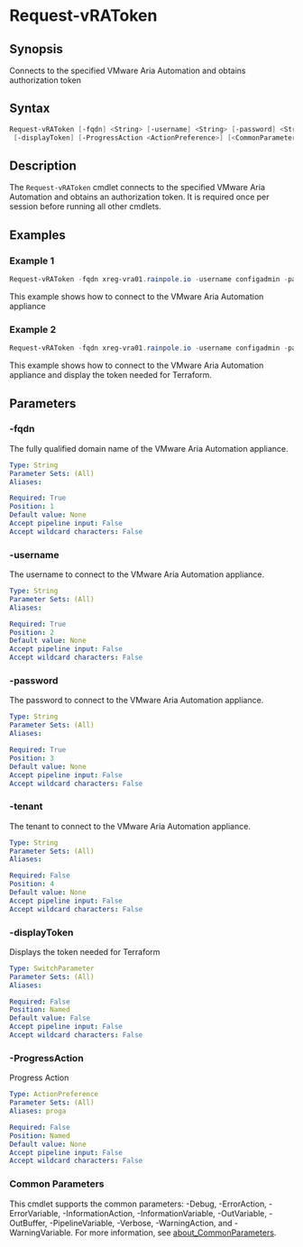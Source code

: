 # Request-vRAToken

## Synopsis

Connects to the specified VMware Aria Automation and obtains authorization token

## Syntax

```powershell
Request-vRAToken [-fqdn] <String> [-username] <String> [-password] <String> [[-tenant] <String>]
 [-displayToken] [-ProgressAction <ActionPreference>] [<CommonParameters>]
```

## Description

The `Request-vRAToken` cmdlet connects to the specified VMware Aria Automation and obtains an authorization token.
It is required once per session before running all other cmdlets.

## Examples

### Example 1

```powershell
Request-vRAToken -fqdn xreg-vra01.rainpole.io -username configadmin -password VMware1!
```

This example shows how to connect to the VMware Aria Automation appliance

### Example 2

```powershell
Request-vRAToken -fqdn xreg-vra01.rainpole.io -username configadmin -password VMware1! -displayToken
```

This example shows how to connect to the VMware Aria Automation appliance and display the token needed for Terraform.

## Parameters

### -fqdn

The fully qualified domain name of the VMware Aria Automation appliance.

```yaml
Type: String
Parameter Sets: (All)
Aliases:

Required: True
Position: 1
Default value: None
Accept pipeline input: False
Accept wildcard characters: False
```

### -username

The username to connect to the VMware Aria Automation appliance.

```yaml
Type: String
Parameter Sets: (All)
Aliases:

Required: True
Position: 2
Default value: None
Accept pipeline input: False
Accept wildcard characters: False
```

### -password

The password to connect to the VMware Aria Automation appliance.

```yaml
Type: String
Parameter Sets: (All)
Aliases:

Required: True
Position: 3
Default value: None
Accept pipeline input: False
Accept wildcard characters: False
```

### -tenant

The tenant to connect to the VMware Aria Automation appliance.

```yaml
Type: String
Parameter Sets: (All)
Aliases:

Required: False
Position: 4
Default value: None
Accept pipeline input: False
Accept wildcard characters: False
```

### -displayToken

Displays the token needed for Terraform

```yaml
Type: SwitchParameter
Parameter Sets: (All)
Aliases:

Required: False
Position: Named
Default value: False
Accept pipeline input: False
Accept wildcard characters: False
```

### -ProgressAction

Progress Action

```yaml
Type: ActionPreference
Parameter Sets: (All)
Aliases: proga

Required: False
Position: Named
Default value: None
Accept pipeline input: False
Accept wildcard characters: False
```

### Common Parameters

This cmdlet supports the common parameters: -Debug, -ErrorAction, -ErrorVariable, -InformationAction, -InformationVariable, -OutVariable, -OutBuffer, -PipelineVariable, -Verbose, -WarningAction, and -WarningVariable. For more information, see [about_CommonParameters](http://go.microsoft.com/fwlink/?LinkID=113216).
